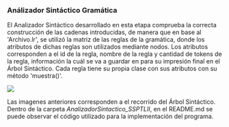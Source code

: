 ### Análizador Sintáctico Gramática

El Analizador Sintáctico desarrollado en esta etapa comprueba la correcta construcción de las cadenas introducidas, de manera que en base al 'Archivo.lr', se utilizó la matriz de las reglas de la gramática, donde los atributos de dichas reglas son utilizados mediante nodos. Los atributos corresponden a el id de la regla, nombre de la regla y cantidad de tokens de la regla, información la cuál se va a guardar en para su impresión final en el Árbol Sintáctico. Cada regla tiene su propia clase con sus atributos con su método 'muestra()'.

<img src="./images/Arbol.jpeg">

Las imagenes anteriores corresponden a el recorrido del Árbol Sintáctico.
Dentro de la carpeta *AnalizadorSintactico_SSPTLII*, en el README.md se puede observar el código utilizado para la implementación del programa.
